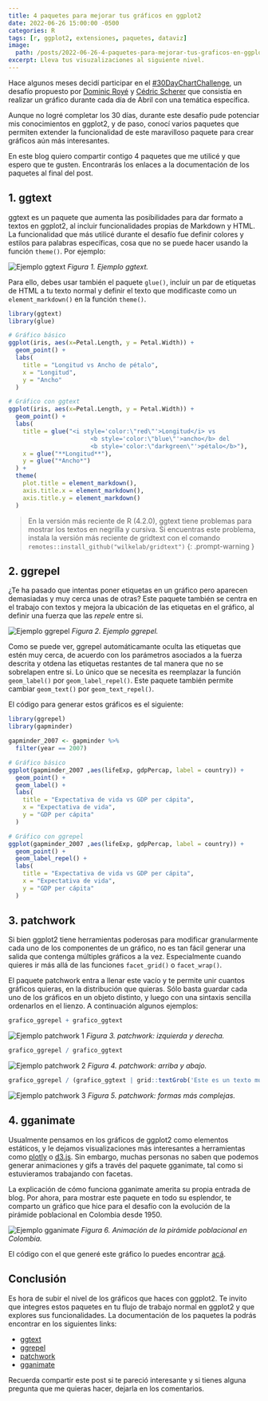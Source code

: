 ```yaml
---
title: 4 paquetes para mejorar tus gráficos en ggplot2
date: 2022-06-26 15:00:00 -0500
categories: R
tags: [r, ggplot2, extensiones, paquetes, dataviz]
image: 
  path: /posts/2022-06-26-4-paquetes-para-mejorar-tus-graficos-en-ggplot2/hero.png
excerpt: Lleva tus visuzalizaciones al siguiente nivel.
---
```


Hace algunos meses decidí participar en el [#30DayChartChallenge](https://github.com/camartinezbu/30DayChartChallenge2022), un desafío propuesto por [Dominic Royé](https://dominicroye.github.io/en/#about) y [Cédric Scherer](https://www.cedricscherer.com/top/about/) que consistía en realizar un gráfico durante cada día de Abril con una temática específica. 

Aunque no logré completar los 30 días, durante este desafío pude potenciar mis conocimientos en ggplot2, y de paso, conocí varios paquetes que permiten extender la funcionalidad de este maravilloso paquete para crear gráficos aún más interesantes.

En este blog quiero compartir contigo 4 paquetes que me utilicé y que espero que te gusten. Encontrarás los enlaces a la documentación de los paquetes al final del post.

## 1. ggtext

ggtext es un paquete que aumenta las posibilidades para dar formato a textos en ggplot2, al incluir funcionalidades propias de Markdown y HTML. La funcionalidad que más utilicé durante el desafío fue definir colores y estilos para palabras específicas, cosa que no se puede hacer usando la función `theme()`. Por ejemplo:

![Ejemplo ggtext](/posts/2022-06-26-4-paquetes-para-mejorar-tus-graficos-en-ggplot2/ggtext.jpg)
*Figura 1. Ejemplo ggtext.*

Para ello, debes usar también el paquete `glue()`, incluir un par de etiquetas de HTML a tu texto normal y definir el texto que modificaste como un `element_markdown()` en la función `theme()`.

```r
library(ggtext)
library(glue)

# Gráfico básico
ggplot(iris, aes(x=Petal.Length, y = Petal.Width)) +
  geom_point() +
  labs(
    title = "Longitud vs Ancho de pétalo",
    x = "Longitud",
    y = "Ancho"
  )

# Gráfico con ggtext
ggplot(iris, aes(x=Petal.Length, y = Petal.Width)) +
  geom_point() +
  labs(
    title = glue("<i style='color:\"red\"'>Longitud</i> vs
                       <b style='color:\"blue\"'>ancho</b> del
                       <b style='color:\"darkgreen\"'>pétalo</b>"),
    x = glue("**Longitud**"),
    y = glue("*Ancho*")
  ) +
  theme(
    plot.title = element_markdown(),
    axis.title.x = element_markdown(),
    axis.title.y = element_markdown()
  )
```

> En la versión más reciente de R (4.2.0), ggtext tiene problemas para mostrar los textos en negrilla y cursiva. Si encuentras este problema, instala la versión más reciente de gridtext con el comando `remotes::install_github("wilkelab/gridtext")`
{: .prompt-warning }

## 2. ggrepel

¿Te ha pasado que intentas poner etiquetas en un gráfico pero aparecen demasiadas y muy cerca unas de otras? Este paquete también se centra en el trabajo con textos y mejora la ubicación de las etiquetas en el gráfico, al definir una fuerza que las *repele* entre si.

![Ejemplo ggrepel](/posts/2022-06-26-4-paquetes-para-mejorar-tus-graficos-en-ggplot2/ggrepel.jpg)
*Figura 2. Ejemplo ggrepel.*

Como se puede ver, ggrepel automáticamante oculta las etiquetas que estén muy cerca, de acuerdo con los parámetros asociados a la fuerza descrita y otdena las etiquetas restantes de tal manera que no se sobrelapen entre si. Lo único que se necesita es reemplazar la función `geom_label()` por `geom_label_repel()`. Este paquete también permite cambiar `geom_text()` por `geom_text_repel()`.

El código para generar estos gráficos es el siguiente:

```r
library(ggrepel)
library(gapminder)

gapminder_2007 <- gapminder %>%
  filter(year == 2007)

# Gráfico básico
ggplot(gapminder_2007 ,aes(lifeExp, gdpPercap, label = country)) +
  geom_point() +
  geom_label() +
  labs(
    title = "Expectativa de vida vs GDP per cápita",
    x = "Expectativa de vida",
    y = "GDP per cápita"
  )

# Gráfico con ggrepel
ggplot(gapminder_2007 ,aes(lifeExp, gdpPercap, label = country)) +
  geom_point() +
  geom_label_repel() +
  labs(
    title = "Expectativa de vida vs GDP per cápita",
    x = "Expectativa de vida",
    y = "GDP per cápita"
  )

```

## 3. patchwork

Si bien ggplot2 tiene herramientas poderosas para modificar granularmente cada uno de los componentes de un gráfico, no es tan fácil generar una salida que contenga múltiples gráficos a la vez. Especialmente cuando quieres ir más allá de las funciones `facet_grid()` o `facet_wrap()`.

El paquete patchwork entra a llenar este vacío y te permite unir cuantos gráficos quieras, en la distribución que quieras. Sólo basta guardar cada uno de los gráficos en un objeto distinto, y luego con una sintaxis sencilla ordenarlos en el lienzo. A continuación algunos ejemplos:

```r
grafico_ggrepel + grafico_ggtext
```
![Ejemplo patchwork 1](/posts/2022-06-26-4-paquetes-para-mejorar-tus-graficos-en-ggplot2/patchwork1.jpeg)
*Figura 3. patchwork: izquierda y derecha.*

```r
grafico_ggrepel / grafico_ggtext
```

![Ejemplo patchwork 2](/posts/2022-06-26-4-paquetes-para-mejorar-tus-graficos-en-ggplot2/patchwork2.jpeg)
*Figura 4. patchwork: arriba y abajo.*

```r
grafico_ggrepel / (grafico_ggtext | grid::textGrob('Este es un texto muy importante'))
```

![Ejemplo patchwork 3](/posts/2022-06-26-4-paquetes-para-mejorar-tus-graficos-en-ggplot2/patchwork3.jpeg)
*Figura 5. patchwork: formas más complejas.*

## 4. gganimate

Usualmente pensamos en los gráficos de ggplot2 como elementos estáticos, y le dejamos visualizaciones más interesantes a herramientas como [plotly](https://plotly.com) o [d3.js](https://d3js.org). Sin embargo, muchas personas no saben que podemos generar animaciones y gifs a través del paquete gganimate, tal como si estuvieramos trabajando con facetas.

La explicación de cómo funciona gganimate amerita su propia entrada de blog. Por ahora, para mostrar este paquete en todo su esplendor, te comparto un gráfico que hice para el desafío con la evolución de la pirámide poblacional en Colombia desde 1950.

![Ejemplo gganimate](/posts/2022-06-26-4-paquetes-para-mejorar-tus-graficos-en-ggplot2/anim.gif)
*Figura 6. Animación de la pirámide poblacional en Colombia.*

El código con el que generé este gráfico lo puedes encontrar [acá](https://github.com/camartinezbu/30DayChartChallenge2022/blob/main/22-animation/scripts/1-plot.R).

## Conclusión

Es hora de subir el nivel de los gráficos que haces con ggplot2. Te invito que integres estos paquetes en tu flujo de trabajo normal en ggplot2 y que explores sus funcionalidades. La documentación de los paquetes la podrás encontrar en los siguientes links:

- [ggtext](https://wilkelab.org/ggtext/)
- [ggrepel](https://ggrepel.slowkow.com)
- [patchwork](https://patchwork.data-imaginist.com)
- [gganimate](https://gganimate.com)

Recuerda compartir este post si te pareció interesante y si tienes alguna pregunta que me quieras hacer, dejarla en los comentarios.
